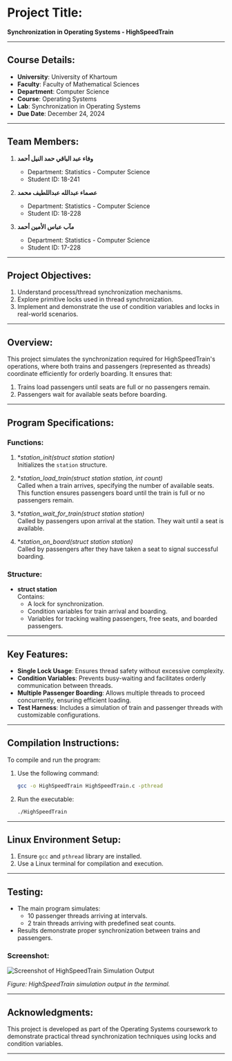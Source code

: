 

# Project Title:
**Synchronization in Operating Systems - HighSpeedTrain**

---

## Course Details:
- **University**: University of Khartoum  
- **Faculty**: Faculty of Mathematical Sciences  
- **Department**: Computer Science  
- **Course**: Operating Systems  
- **Lab**: Synchronization in Operating Systems  
- **Due Date**: December 24, 2024  

---

## Team Members:
1. **وفاء عبد الباقي حمد النيل أحمد**  
   - Department: Statistics - Computer Science  
   - Student ID: 18-241  

2. **عصماء عبدالله عبداللطيف محمد**  
   - Department: Statistics - Computer Science  
   - Student ID: 18-228  

3. **مآب عباس الأمين أحمد**  
   - Department: Statistics - Computer Science  
   - Student ID: 17-228  

---

## Project Objectives:
1. Understand process/thread synchronization mechanisms.  
2. Explore primitive locks used in thread synchronization.  
3. Implement and demonstrate the use of condition variables and locks in real-world scenarios.

---

## Overview:
This project simulates the synchronization required for HighSpeedTrain's operations, where both trains and passengers (represented as threads) coordinate efficiently for orderly boarding. It ensures that:  
1. Trains load passengers until seats are full or no passengers remain.  
2. Passengers wait for available seats before boarding.  

---

## Program Specifications:
### Functions:
1. **station_init(struct station *station)**  
   Initializes the `station` structure.

2. **station_load_train(struct station *station, int count)**  
   Called when a train arrives, specifying the number of available seats. This function ensures passengers board until the train is full or no passengers remain.

3. **station_wait_for_train(struct station *station)**  
   Called by passengers upon arrival at the station. They wait until a seat is available.

4. **station_on_board(struct station *station)**  
   Called by passengers after they have taken a seat to signal successful boarding.

### Structure:
- **struct station**  
  Contains:
  - A lock for synchronization.
  - Condition variables for train arrival and boarding.
  - Variables for tracking waiting passengers, free seats, and boarded passengers.

---

## Key Features:
- **Single Lock Usage**: Ensures thread safety without excessive complexity.  
- **Condition Variables**: Prevents busy-waiting and facilitates orderly communication between threads.  
- **Multiple Passenger Boarding**: Allows multiple threads to proceed concurrently, ensuring efficient loading.  
- **Test Harness**: Includes a simulation of train and passenger threads with customizable configurations.  

---

## Compilation Instructions:
To compile and run the program:  
1. Use the following command:  
   ```bash
   gcc -o HighSpeedTrain HighSpeedTrain.c -pthread
   ```
2. Run the executable:  
   ```bash
   ./HighSpeedTrain
   ```

---

## Linux Environment Setup:
1. Ensure `gcc` and `pthread` library are installed.  
2. Use a Linux terminal for compilation and execution.

---

## Testing:
- The main program simulates:
  - 10 passenger threads arriving at intervals.
  - 2 train threads arriving with predefined seat counts.  
- Results demonstrate proper synchronization between trains and passengers.

### Screenshot:
![Screenshot of HighSpeedTrain Simulation Output](https://github.com/user-attachments/assets/d567ea5c-9fb6-4347-a623-9e63377180f2)

*Figure: HighSpeedTrain simulation output in the terminal.*

---

## Acknowledgments:
This project is developed as part of the Operating Systems coursework to demonstrate practical thread synchronization techniques using locks and condition variables.

--- 
